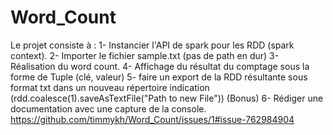 # Word_Count
Le projet consiste à :
1- Instancier l'API de spark pour les RDD (spark context). 
2- Importer le fichier sample.txt (pas de path en dur)
3- Réalisation  du word count.
4- Affichage du résultat du comptage sous la forme de Tuple (clé, valeur) 
5- faire un export de la RDD résultante sous format txt dans un nouveau répertoire indication (rdd.coalesce(1).saveAsTextFile("Path to new File")) 
(Bonus) 6- Rédiger une documentation avec une capture de la console.
https://github.com/timmykh/Word_Count/issues/1#issue-762984904
